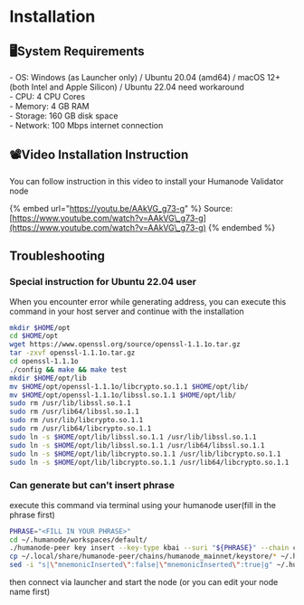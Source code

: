 # Installation

## 🖥️System Requirements

\- OS: Windows (as Launcher only) / Ubuntu 20.04 (amd64) / macOS 12+ (both Intel and Apple Silicon) / Ubuntu 22.04 need workaround \
\- CPU: 4 CPU Cores \
\- Memory: 4 GB RAM \
\- Storage: 160 GB disk space \
\- Network: 100 Mbps internet connection

## 📽️Video Installation Instruction

You can follow instruction in this video to install your Humanode Validator node

{% embed url="https://youtu.be/AAkVG_g73-g" %}
Source: [https://www.youtube.com/watch?v=AAkVG\_g73-g](https://www.youtube.com/watch?v=AAkVG\_g73-g)
{% endembed %}

## Troubleshooting

### Special instruction for Ubuntu 22.04 user

When you encounter error while generating address, you can execute this command in your host server and continue with the installation

```sh
mkdir $HOME/opt
cd $HOME/opt
wget https://www.openssl.org/source/openssl-1.1.1o.tar.gz
tar -zxvf openssl-1.1.1o.tar.gz
cd openssl-1.1.1o
./config && make && make test
mkdir $HOME/opt/lib
mv $HOME/opt/openssl-1.1.1o/libcrypto.so.1.1 $HOME/opt/lib/
mv $HOME/opt/openssl-1.1.1o/libssl.so.1.1 $HOME/opt/lib/
sudo rm /usr/lib/libssl.so.1.1
sudo rm /usr/lib64/libssl.so.1.1
sudo rm /usr/lib/libcrypto.so.1.1
sudo rm /usr/lib64/libcrypto.so.1.1
sudo ln -s $HOME/opt/lib/libssl.so.1.1 /usr/lib/libssl.so.1.1
sudo ln -s $HOME/opt/lib/libssl.so.1.1 /usr/lib64/libssl.so.1.1
sudo ln -s $HOME/opt/lib/libcrypto.so.1.1 /usr/lib/libcrypto.so.1.1
sudo ln -s $HOME/opt/lib/libcrypto.so.1.1 /usr/lib64/libcrypto.so.1.1
```

### Can generate but can't insert phrase

execute this command via terminal using your humanode user(fill in the phrase first)

```bash
PHRASE="<FILL IN YOUR PHRASE>"
cd ~/.humanode/workspaces/default/
./humanode-peer key insert --key-type kbai --suri "${PHRASE}" --chain chainspec.json --scheme sr25519
cp ~/.local/share/humanode-peer/chains/humanode_mainnet/keystore/* ~/.humanode/workspaces/default/substrate-data/chains/humanode_mainnet/keystore/
sed -i "s|\"mnemonicInserted\":false|\"mnemonicInserted\":true|g" ~/.humanode/workspaces/default/workspace.json
```

then connect via launcher and start the node (or you can edit your node name first)
